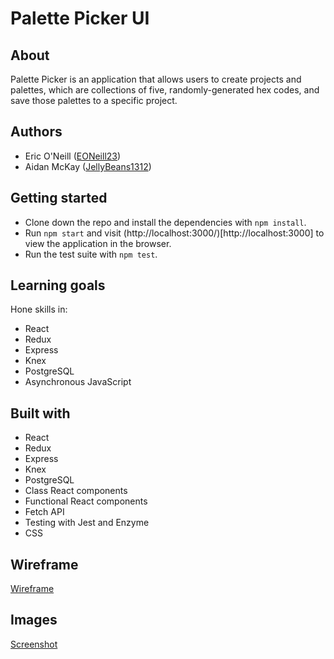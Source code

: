 # Palette Picker UI

## About
Palette Picker is an application that allows users to create projects and palettes, which are collections of five, randomly-generated hex codes, and save those palettes to a specific project.

## Authors
* Eric O'Neill ([EONeill23](https://github.com/eoneill23))
* Aidan McKay ([JellyBeans1312](https://github.com/JellyBeans1312))

## Getting started
* Clone down the repo and install the dependencies with `npm install`.
* Run `npm start` and visit (http://localhost:3000/)[http://localhost:3000] to view the application in the browser.
* Run the test suite with `npm test`.

## Learning goals
Hone skills in:
* React
* Redux
* Express
* Knex
* PostgreSQL
* Asynchronous JavaScript

## Built with
* React
* Redux
* Express
* Knex
* PostgreSQL
* Class React components
* Functional React components
* Fetch API
* Testing with Jest and Enzyme
* CSS

## Wireframe
[Wireframe](./src/assets/palettte-picker-wireframe.jpg)

## Images
[Screenshot](./src/assets/palettte-picker-screenshot.png)